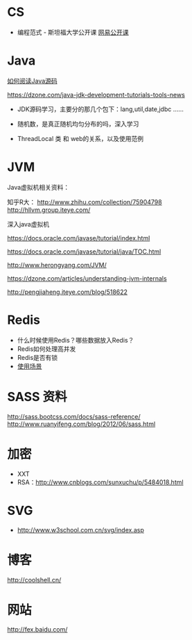 
# CS

* 编程范式 - 斯坦福大学公开课 
[网易公开课](http://open.163.com/special/opencourse/paradigms.html)


# Java

[如何阅读Java源码](http://www.cnblogs.com/xing----hao/p/3414233.html)

https://dzone.com/java-jdk-development-tutorials-tools-news

* JDK源码学习，主要分的那几个包下：lang,util,date,jdbc ……

* 随机数，是真正随机均匀分布的吗，深入学习

* ThreadLocal 类 和 web的关系，以及使用范例

# JVM
Java虚拟机相关资料：

知乎R大：
http://www.zhihu.com/collection/75904798
http://hllvm.group.iteye.com/

深入java虚拟机

https://docs.oracle.com/javase/tutorial/index.html

https://docs.oracle.com/javase/tutorial/java/TOC.html

http://www.herongyang.com/JVM/

https://dzone.com/articles/understanding-jvm-internals

http://pengjiaheng.iteye.com/blog/518622


# Redis
* 什么时候使用Redis？哪些数据放入Redis？
* Redis如何处理高并发
* Redis是否有锁
* [使用场景](http://www.csdn.net/article/2013-10-07/2817107-three-giant-share-redis-experience)

# SASS 资料

http://sass.bootcss.com/docs/sass-reference/
http://www.ruanyifeng.com/blog/2012/06/sass.html

# 加密
* XXT
* RSA：http://www.cnblogs.com/sunxuchu/p/5484018.html

# SVG
* http://www.w3school.com.cn/svg/index.asp

# 博客
http://coolshell.cn/

# 网站
http://fex.baidu.com/
